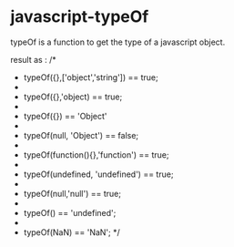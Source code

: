 javascript-typeOf
=================

typeOf is a function to get the type of a javascript object.

result as :
/*
* typeOf({},['object','string']) == true;
*
* typeOf({},'object) == true;
*
* typeOf({}) == 'Object'
*
* typeOf(null, 'Object') == false;
*
* typeOf(function(){},'function') == true;
*
* typeOf(undefined, 'undefined') == true;
*
* typeOf(null,'null') == true;
*
* typeOf() == 'undefined';
*
* typeOf(NaN) == 'NaN';
*/
